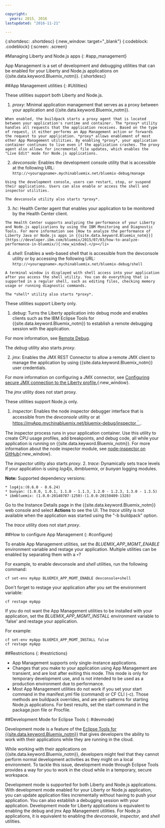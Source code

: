 ```yaml
---

copyright:
  years: 2015, 2016
lastupdated: "2016-11-21"

---
```


{:shortdesc: .shortdesc}
{:new_window: target="_blank"}
{:codeblock: .codeblock}
{:screen: .screen}

#Managing Liberty and Node.js apps
{: #app_management}


App Management is a set of development and debugging utilities that can be enabled for your Liberty and Node.js applications on {{site.data.keyword.Bluemix_notm}}.
{:shortdesc}

##App Management utilities
{: #Utilities}

These utilities support both Liberty and Node.js.

  1. *proxy*: Minimal application management that serves as a proxy between your application and {{site.data.keyword.Bluemix_notm}}.

    When enabled, the buildpack starts a proxy agent that is located between your application's runtime and container. The *proxy* utility handles all requests that the application receives. Based on the type of request, it either performs an App Management action or forwards the request to your application. *proxy* allows enablement of most other App Management utilities. By enabling *proxy*, your application container continues to live even if the application crashes. The proxy agent also allows for incremental file updates, which enables the "Live Edit" mode for Node.js applications.
	
  2. *devconsole*: Enables the development console utility that is accessible at the following URL:
    ```
    http://<yourappname>.mychinabluemix.net/bluemix-debug/manage
    ```
	
    Using the development console, users can restart, stop, or suspend their applications. Users can also enable or access the shell and inspector utilities.

    The devconsole utility also starts *proxy*.
	
  3. *hc*: Health Center agent that enables your application to be monitored by the Health Center client.

    The Health Center supports analyzing the performance of your Liberty and Node.js applications by using the IBM Monitoring and Diagnostic Tools. For more information see [How to analyze the performance of Liberty Java or Node.js apps in {{site.data.keyword.Bluemix_notm}}](https://developer.ibm.com/bluemix/2015/07/03/how-to-analyze-performance-in-bluemix/){:new_window}.</p></li>
	
  4. *shell*: Enables a web-based shell that is accessible from the devconsole utility or by accessing the following URL:
    ```
    http://<yourappname>.mychinabluemix.net/bluemix-debug/shell
    ```
	
    A terminal window is displayed with shell access into your application after you access the shell utility. You can do everything that is supported in a regular shell, such as editing files, checking memory usage or running diagnostic commands.
	
    The *shell* utility also starts *proxy*.

These utilities support Liberty only.

  1. *debug*: Turns the Liberty application into debug mode and enables clients such as the IBM Eclipse Tools for {{site.data.keyword.Bluemix_notm}} to establish a remote debugging session with the application.
  
   For more information, see [Remote Debug](/docs/manageapps/eclipsetools/eclipsetools.html#remotedebug).
   
   The *debug* utility also starts *proxy*.
   
  2. *jmx*: Enables the JMX REST Connector to allow a remote JMX client to manage the application by using {{site.data.keyword.Bluemix_notm}} user credentials.
  
  For more information on configuring a JMX connector, see [Configuring secure JMX connection to the Liberty profile.](https://www-01.ibm.com/support/knowledgecenter/was_beta_liberty/com.ibm.websphere.wlp.nd.multiplatform.doc/ae/twlp_admin_restconnector.html){:new_window}.
  
  The *jmx* utility does not start proxy.

These utilities support Node.js only.

  1. *inspector*: Enables the node inspector debugger interface that is accessible from the *devconsole* utility or at ｀https://myApp.mychinabluemix.net/bluemix-debug/inspector｀.
  
  The inspector process runs in your application container. Use this utility to create CPU usage profiles, add breakpoints, and debug code, all while your application is running on {{site.data.keyword.Bluemix_notm}}. For more information about the node inspector module, see [node-inspector on GitHub](https://github.com/node-inspector/node-inspector){:new_window}.
  
  The *inspector* utility also starts *proxy*.
  2. *trace*: Dynamically sets trace levels if your application is using *log4js*, *ibmbluemix*, or *bunyan* logging modules.
  
  **Note:** Supported dependency versions:

    * log4js:(0.6.0 - 0.6.24)
    * bunyan: (1.0.0, 1.0.1, 1.1.0 - 1.1.3, 1.2.0 - 1.2.3, 1.3.0 - 1.3.5)
    * ibmbluemix: (1.0.0-20140707-1250)-(1.0.0-20150409-1328)
  
  Go to the Instance Details page in the {{site.data.keyword.Bluemix_notm}} web console and select **Actions** to see the UI.
  The *trace* utility is not available when the application was started using the "-b buildpack" option.

  The *trace* utility does not start *proxy*.

##How to configure App Management
{: #configure}

To enable App Management utilities, set the *BLUEMIX_APP_MGMT_ENABLE* environment variable and restage your application. Multiple utilities can be enabled by separating them with a `+`?

For example, to enable devconsole and *shell* utilities, run the following command:

```
cf set-env myApp BLUEMIX_APP_MGMT_ENABLE devconsole+shell
```

Don't forget to restage your application after you set the environment variable:

```
cf restage myApp
```

If you do not want the App Management utilities to be installed with your application, set the *BLUEMIX_APP_MGMT_INSTALL* environment variable to 'false' and restage your application.

For example:

```
cf set-env myApp BLUEMIX_APP_MGMT_INSTALL false
cf restage myApp
```

##Restrictions
{: #restrictions}

* App Management supports only single-instance applications.
* Changes that you make to your application using App Management are transient, and are lost after exiting this mode. This mode is only for temporary development use, and is not intended to be used as a production environment due to performance.
* Most App Management utilities do not work if you set your start command in the manifest.yml file (command) or CF CLI (-c). Those methods are buildpack overrides, and are anti-patterns for starting Node.js applications. For best results, set the start command in the package.json file or Procfile.

##Development Mode for Eclipse Tools
{: #devmode}

Development mode is a feature of the [Eclipse Tools for {{site.data.keyword.Bluemix_notm}}](/docs/manageapps/eclipsetools/eclipsetools.html#eclipsetools) that gives developers the ability to work with their applications while they are running in the cloud.

While working with their applications on {{site.data.keyword.Bluemix_notm}}, developers might feel that they cannot perform normal development activities as they might on a local environment. To tackle this issue, development mode through Eclipse Tools provides a way for you to work in the cloud while in a temporary, secure workspace.

Development mode is supported for both Liberty and Node.js applications. With development mode enabled for your Liberty or Node.js application, you can update application files incrementally without having to push your application. You can also establish a debugging session with your application. Development mode for Liberty applications is equivalent to enabling the debug and jmx App Management utilities. For Node.js applications, it is equivalent to enabling the *devconsole*, *inspector*, and *shell* utilities.
